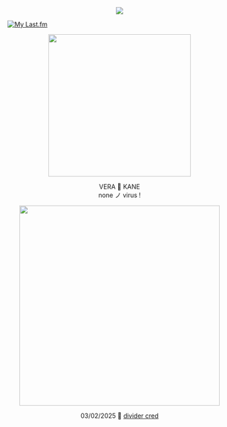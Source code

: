 <p align="center"> <img src="https://komarev.com/ghpvc/?username=aoyagiis&label=ips_taken_✮&style=plastic&color=blue" </p>

[![My Last.fm](https://lastfm-recently-played.vercel.app/api?user=meltdwn&count=1&show_user=header&header_size=normal_stats_only&loved=true&loved_style=2&width=1000)](https://www.last.fm/user/meltdwn)

<p align="center"> <img src="https://i.postimg.cc/D0mKKCr0/beer.png" width="320" </p> 

 <p align="center"> VERA 🎐 KANE <br> none ノ virus !

 <p align="center"> <img src="https://i.postimg.cc/02qLn23r/baby-baby-baby-ohhhhh.png" width="450" </p>

 <div align="center">

03/02/2025 🩵 [divider cred](https://www.tumblr.com/selysie/771034351529000961/𝜗୧-𓈒-banner-masks²-%E3%85%A4)
